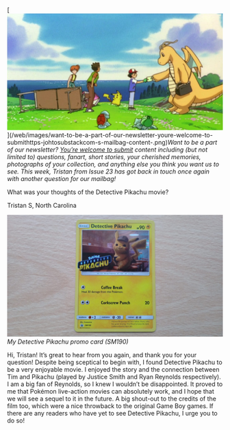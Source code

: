 

[![Want to be a part of our newsletter? [You’re welcome to submit](https://johto.substack.com/s/mailbag) content including (but not limited to) questions, fanart, short stories, your cherished memories, photographs of your collection, and anything else you think you want us to see. This week, Tristan from Issue 23 has got back in touch once again with another question for our mailbag!](/web/images/want-to-be-a-part-of-our-newsletter-youre-welcome-to-submithttps-johtosubstackcom-s-mailbag-content-.png)](/web/images/want-to-be-a-part-of-our-newsletter-youre-welcome-to-submithttps-johtosubstackcom-s-mailbag-content-.png)*Want to be a part of our newsletter? [You’re welcome to submit](https://johto.substack.com/s/mailbag) content including (but not limited to) questions, fanart, short stories, your cherished memories, photographs of your collection, and anything else you think you want us to see. This week, Tristan from Issue 23 has got back in touch once again with another question for our mailbag!*



What was your thoughts of the Detective Pikachu movie?

Tristan S, North Carolina



[![My Detective Pikachu promo card (SM190)](/web/images/my-detective-pikachu-promo-card-sm190.jpeg)](/web/images/my-detective-pikachu-promo-card-sm190.jpeg)*My Detective Pikachu promo card (SM190)*



Hi, Tristan! It’s great to hear from you again, and thank you for your question! Despite being sceptical to begin with, I found Detective Pikachu to be a very enjoyable movie. I enjoyed the story and the connection between Tim and Pikachu (played by Justice Smith and Ryan Reynolds respectively). I am a big fan of Reynolds, so I knew I wouldn’t be disappointed. It proved to me that Pokémon live-action movies can absolutely work, and I hope that we will see a sequel to it in the future. A big shout-out to the credits of the film too, which were a nice throwback to the original Game Boy games. If there are any readers who have yet to see Detective Pikachu, I urge you to do so!